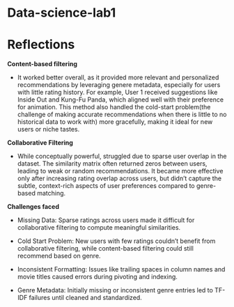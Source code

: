 # Data-science-lab1

# Reflections

**Content-based filtering**
- It worked better overall, as it provided more relevant and personalized recommendations by leveraging genere metadata, especially for users with little rating history. For example, User 1 received suggestions like Inside Out and Kung-Fu Panda, which aligned well with their preference for animation. This method also handled the cold-start problem(the challenge of making accurate recommendations when there is little to no historical data to work with) more gracefully, making it ideal for new users or niche tastes.

**Collaborative Filtering**
- While conceptually powerful, struggled due to sparse user overlap in the dataset. The similarity matrix often returned zeros between users, leading to weak or random recommendations. It became more effective only after increasing rating overlap across users, but didn’t capture the subtle, context-rich aspects of user preferences compared to genre-based matching.

**Challenges faced**

- Missing Data: Sparse ratings across users made it difficult for collaborative filtering to compute meaningful similarities.

- Cold Start Problem: New users with few ratings couldn’t benefit from collaborative filtering, while content-based filtering could still recommend based on genre.

- Inconsistent Formatting: Issues like trailing spaces in column names and movie titles caused errors during pivoting and indexing.

- Genre Metadata: Initially missing or inconsistent genre entries led to TF-IDF failures until cleaned and standardized.
